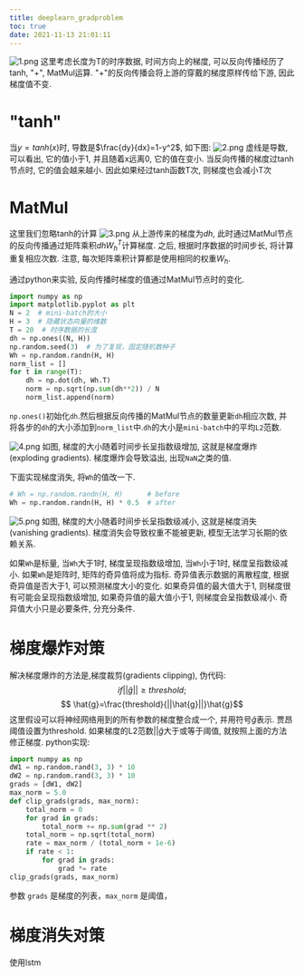 ```yaml
---
title: deeplearn_gradproblem
toc: true
date: 2021-11-13 21:01:11
---
```



![1.png](1.png)
这里考虑长度为T的时序数据, 时间方向上的梯度, 可以反向传播经历了tanh, "+", MatMul运算.
"+"的反向传播会将上游的穿戴的梯度原样传给下游, 因此梯度值不变.


# "tanh"
当$y=tanh(x)$时, 导数是$\frac{dy}{dx}=1-y^2$, 如下图:
![2.png](2.png)
虚线是导数, 可以看出, 它的值小于1, 并且随着x远离0, 它的值在变小. 当反向传播的梯度过tanh节点时, 它的值会越来越小. 因此如果经过tanh函数T次, 则梯度也会减小T次

# MatMul
这里我们忽略tanh的计算
![3.png](3.png)
从上游传来的梯度为$dh$, 此时通过MatMul节点的反向传播通过矩阵乘积$dhW_h^T$计算梯度. 之后, 根据时序数据的时间步长, 将计算重复相应次数. 注意, 每次矩阵乘积计算都是使用相同的权重$W_h$.

通过python来实验, 反向传播时梯度的值通过MatMul节点时的变化.
```python
import numpy as np
import matplotlib.pyplot as plt
N = 2  # mini-batch的大小
H = 3  # 隐藏状态向量的维数
T = 20  # 时序数据的长度
dh = np.ones((N, H))
np.random.seed(3)  # 为了复现，固定随机数种子
Wh = np.random.randn(H, H)
norm_list = []
for t in range(T):
    dh = np.dot(dh, Wh.T)
    norm = np.sqrt(np.sum(dh**2)) / N
    norm_list.append(norm)
```
`np.ones()`初始化`dh`.然后根据反向传播的MatMul节点的数量更新`dh`相应次数, 并将各步的`dh`的大小添加到`norm_list`中.`dh`的大小是`mini-batch`中的平均`L2`范数.

![4.png](4.png)
如图, 梯度的大小随着时间步长呈指数级增加, 这就是梯度爆炸(exploding gradients). 梯度爆炸会导致溢出, 出现`NaN`之类的值.

下面实现梯度消失, 将`Wh`的值改一下.
```python
# Wh = np.random.randn(H, H)      # before
Wh = np.random.randn(H, H) * 0.5  # after
```
![5.png](5.png)
如图, 梯度的大小随着时间步长呈指数级减小, 这就是梯度消失(vanishing gradients). 梯度消失会导致权重不能被更新, 模型无法学习长期的依赖关系.

如果`Wh`是标量, 当`Wh`大于1时, 梯度呈现指数级增加, 当`Wh`小于1时, 梯度呈指数级减小.
如果`Wh`是矩阵时, 矩阵的奇异值将成为指标. 奇异值表示数据的离散程度, 根据奇异值是否大于1, 可以预测梯度大小的变化. 如果奇异值的最大值大于1, 则梯度很有可能会呈现指数级增加, 如果奇异值的最大值小于1, 则梯度会呈指数级减小. 奇异值大小只是必要条件, 分充分条件.

# 梯度爆炸对策
解决梯度爆炸的方法是,梯度裁剪(gradients clipping), 伪代码:
$$ if ||\hat{g}|| \geq threshold;$$
$$ \hat{g}=\frac{threshold}{||\hat{g}||}\hat{g}$$
这里假设可以将神经网络用到的所有参数的梯度整合成一个, 并用符号$\hat{g}$表示. 贾昂阈值设置为threshold. 如果梯度的L2范数$||\hat{g}$大于或等于阈值, 就按照上面的方法修正梯度.
python实现:
```python
import numpy as np
dW1 = np.random.rand(3, 3) * 10
dW2 = np.random.rand(3, 3) * 10
grads = [dW1, dW2]
max_norm = 5.0
def clip_grads(grads, max_norm):
    total_norm = 0
    for grad in grads:
        total_norm += np.sum(grad ** 2)
    total_norm = np.sqrt(total_norm)
    rate = max_norm / (total_norm + 1e-6)
    if rate < 1:
        for grad in grads:
            grad *= rate
clip_grads(grads, max_norm)
```
参数 `grads` 是梯度的列表，`max_norm` 是阈值，


# 梯度消失对策
使用lstm